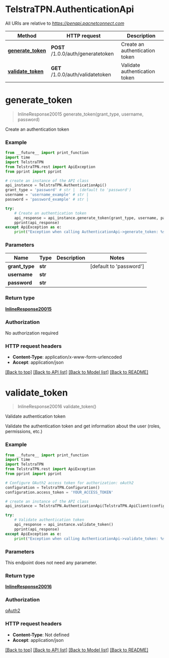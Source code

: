 # TelstraTPN.AuthenticationApi

All URIs are relative to *https://penapi.pacnetconnect.com*

Method | HTTP request | Description
------------- | ------------- | -------------
[**generate_token**](AuthenticationApi.md#generate_token) | **POST** /1.0.0/auth/generatetoken | Create an authentication token
[**validate_token**](AuthenticationApi.md#validate_token) | **GET** /1.0.0/auth/validatetoken | Validate authentication token


# **generate_token**
> InlineResponse20015 generate_token(grant_type, username, password)

Create an authentication token

### Example
```python
from __future__ import print_function
import time
import TelstraTPN
from TelstraTPN.rest import ApiException
from pprint import pprint

# create an instance of the API class
api_instance = TelstraTPN.AuthenticationApi()
grant_type = 'password' # str |  (default to 'password')
username = 'username_example' # str | 
password = 'password_example' # str | 

try:
    # Create an authentication token
    api_response = api_instance.generate_token(grant_type, username, password)
    pprint(api_response)
except ApiException as e:
    print("Exception when calling AuthenticationApi->generate_token: %s\n" % e)
```

### Parameters

Name | Type | Description  | Notes
------------- | ------------- | ------------- | -------------
 **grant_type** | **str**|  | [default to &#39;password&#39;]
 **username** | **str**|  | 
 **password** | **str**|  | 

### Return type

[**InlineResponse20015**](InlineResponse20015.md)

### Authorization

No authorization required

### HTTP request headers

 - **Content-Type**: application/x-www-form-urlencoded
 - **Accept**: application/json

[[Back to top]](#) [[Back to API list]](../README.md#documentation-for-api-endpoints) [[Back to Model list]](../README.md#documentation-for-models) [[Back to README]](../README.md)

# **validate_token**
> InlineResponse20016 validate_token()

Validate authentication token

Validate the authentication token and get information about the user (roles, permissions, etc.)

### Example
```python
from __future__ import print_function
import time
import TelstraTPN
from TelstraTPN.rest import ApiException
from pprint import pprint

# Configure OAuth2 access token for authorization: oAuth2
configuration = TelstraTPN.Configuration()
configuration.access_token = 'YOUR_ACCESS_TOKEN'

# create an instance of the API class
api_instance = TelstraTPN.AuthenticationApi(TelstraTPN.ApiClient(configuration))

try:
    # Validate authentication token
    api_response = api_instance.validate_token()
    pprint(api_response)
except ApiException as e:
    print("Exception when calling AuthenticationApi->validate_token: %s\n" % e)
```

### Parameters
This endpoint does not need any parameter.

### Return type

[**InlineResponse20016**](InlineResponse20016.md)

### Authorization

[oAuth2](../README.md#oAuth2)

### HTTP request headers

 - **Content-Type**: Not defined
 - **Accept**: application/json

[[Back to top]](#) [[Back to API list]](../README.md#documentation-for-api-endpoints) [[Back to Model list]](../README.md#documentation-for-models) [[Back to README]](../README.md)

